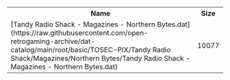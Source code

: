 <table>
<tr><th>Name</th><th>Size</th></tr>
<tr><td>
[Tandy Radio Shack - Magazines - Northern Bytes.dat](https://raw.githubusercontent.com/open-retrogaming-archive/dat-catalog/main/root/basic/TOSEC-PIX/Tandy Radio Shack/Magazines/Northern Bytes/Tandy Radio Shack - Magazines - Northern Bytes.dat)
</td><td>10077</td></tr>
</table>
